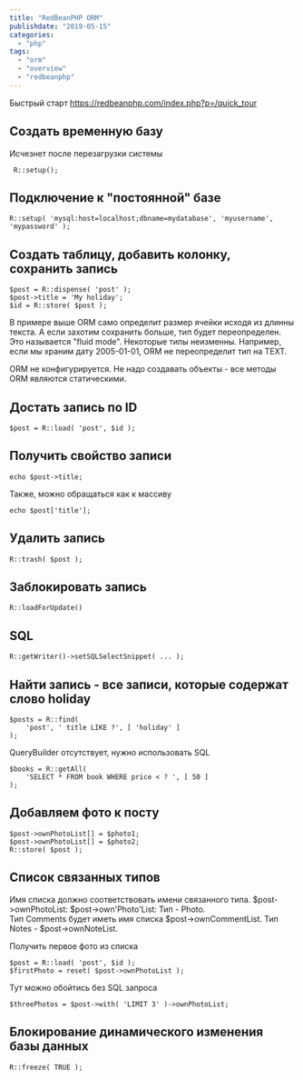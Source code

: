 ```yaml
---
title: "RedBeanPHP ORM"
publishdate: "2019-05-15"
categories:
  - "php"
tags:
  - "orm"
  - "overview"
  - "redbeanphp"
---
```


Быстрый старт https://redbeanphp.com/index.php?p=/quick_tour

## Создать временную базу

Исчезнет после перезагрузки системы
```
 R::setup();
```

## Подключение к "постоянной" базе
```
R::setup( 'mysql:host=localhost;dbname=mydatabase', 'myusername', 'mypassword' );
```

## Создать таблицу, добавить колонку, сохранить запись
```
$post = R::dispense( 'post' );
$post->title = 'My holiday';
$id = R::store( $post );
```

В примере выше ORM само определит размер ячейки исходя из длинны текста. 
А если захотим сохранить больше, тип будет переопределен. Это называется "fluid mode". Некоторые типы неизменны. 
Например, если мы храним дату 2005-01-01, ORM не переопределит тип на TEXT.

ORM не конфигурируется. Не надо создавать объекты - все методы ORM являются статическими.

## Достать запись по ID
```
$post = R::load( 'post', $id );
```

## Получить свойство записи
```
echo $post->title;
```

Также, можно обращаться как к массиву
```
echo $post['title'];
```

## Удалить запись 
```
R::trash( $post );
```

## Заблокировать запись
```
R::loadForUpdate()
```

## SQL
```
R::getWriter()->setSQLSelectSnippet( ... );
```

## Найти запись - все записи, которые содержат слово holiday
```
$posts = R::find(
    'post', ' title LIKE ?', [ 'holiday' ] 
);
```

QueryBuilder отсутствует, нужно использовать SQL

```
$books = R::getAll(
    'SELECT * FROM book WHERE price < ? ', [ 50 ] 
);
```

## Добавляем фото к посту 
```
$post->ownPhotoList[] = $photo1;
$post->ownPhotoList[] = $photo2;
R::store( $post );
```

## Список связанных типов

Имя списка должно соответствовать имени связанного типа. $post->ownPhotoList: $post->own'Photo'List: Тип - Photo.<br>
Тип Comments будет иметь имя списка $post->ownCommentList. Тип Notes - $post->ownNoteList.

Получить первое фото из списка 
```
$post = R::load( 'post', $id );
$firstPhoto = reset( $post->ownPhotoList );
```

Тут можно обойтись без SQL запроса 
```
$threePhotos = $post->with( 'LIMIT 3' )->ownPhotoList;
```

## Блокирование динамического изменения базы данных
```
R::freeze( TRUE );
```








